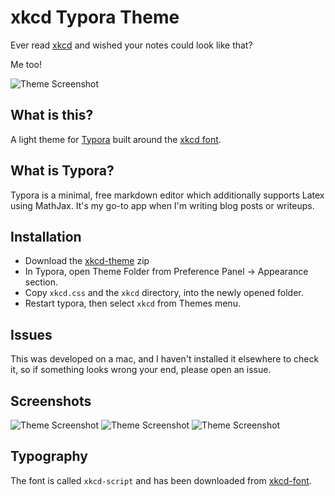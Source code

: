 # xkcd Typora Theme

Ever read [xkcd](https://xkcd.com) and wished your notes could look like that?

Me too!

![Theme Screenshot](https://github.com/jack4818/xkcd-typora/blob/b7637f20508fbb7988601a935885a856a025f486/screenshot.png)

## What is this?

A light theme for [Typora](https://typora.io) built around the [xkcd font](https://github.com/ipython/xkcd-font).

## What is Typora?

Typora is a minimal, free markdown editor which additionally supports Latex using MathJax. It's my go-to app when I'm writing blog posts or writeups.

## Installation 

- Download the [xkcd-theme](https://github.com/jack4818/xkcd-typora/blob/019d13a24247d6db5f8748bb0071868d7dfabaae/xkcd-theme.zip) zip
- In Typora, open Theme Folder from Preference Panel → Appearance section.
- Copy `xkcd.css` and the `xkcd` directory, into the newly opened folder.
- Restart typora, then select `xkcd` from Themes menu.

## Issues

This was developed on a mac, and I haven't installed it elsewhere to check it, so if something looks wrong your end, please open an issue.

## Screenshots

![Theme Screenshot](https://github.com/jack4818/xkcd-typora/blob/b7637f20508fbb7988601a935885a856a025f486/screenshot2.png)
![Theme Screenshot](https://github.com/jack4818/xkcd-typora/blob/b7637f20508fbb7988601a935885a856a025f486/screenshot3.png)
![Theme Screenshot](https://github.com/jack4818/xkcd-typora/blob/b7637f20508fbb7988601a935885a856a025f486/screenshot1.png)

## Typography

The font is called `xkcd-script` and has been downloaded from [xkcd-font](https://github.com/ipython/xkcd-font).
